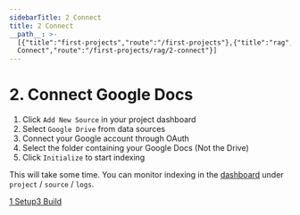 ```yaml
---
sidebarTitle: 2 Connect
title: 2 Connect
__path__: >-
  [{"title":"first-projects","route":"/first-projects"},{"title":"rag","route":"/first-projects/rag"},{"title":"2
  Connect","route":"/first-projects/rag/2-connect"}]
---
```


# 2\. Connect Google Docs

1.  Click `Add New Source` in your project dashboard
2.  Select `Google Drive` from data sources
3.  Connect your Google account through OAuth
4.  Select the folder containing your Google Docs (Not the Drive)
5.  Click `Initialize` to start indexing

This will take some time. You can monitor indexing in the [dashboard](https://app.unbody.io) under `project` / `source` / `logs`.

[1 Setup](/first-projects/rag/1-setup "1 Setup")[3 Build](/first-projects/rag/3-build "3 Build")
